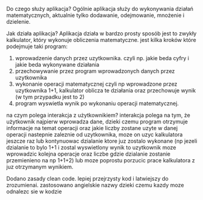 Do czego służy aplikacja?
Ogólnie aplikacja służy do wykonywania działań matematycznych, aktualnie tylko dodawanie, odejmowanie, mnożenie i dzielenie.

Jak działa aplikacja?
Aplikacja działa w bardzo prosty sposób jest to zwykły kalkulator, który wykonuje obliczenia matematyczne.
jest kilka kroków które podejmuje taki program:
1. wprowadzenie danych przez uzytkownika. czyli np. jakie beda cyfry i jakie beda wykonywane działania
2. przechowywanie przez program wprowadzonych danych przez uzytkownika
3. wykonanie operacji matematycznej czyli np wprowadzone przez uzytkownika 1+1, kalkulator oblicza te działania oraz przechowuje wynik (w tym przypadku jest to 2)
4. program wyswietla wynik po wykonaniu operacji matematycznej.

na czym polega interakcja z użytkownikiem?
interakcja polega na tym, że użytkownik najpierw wprowadza dane, dzieki czemu program otrzymuje informacje na temat operacji oraz jakie liczby zostane uzyte w danej operacji
nastepnie zaleznie od uzytkownika, moze on uzyc kalkulatora jeszcze raz lub kontynuowac dzialanie ktore juz zostalo wykonane (np jezeli dzialanie to bylo 1+1 i zostal wyswietlony 
wynik to uzytkownik moze wprowadzic kolejna operacje oraz liczbe gdzie dzialanie zostanie przemienieno na np 1+1+2) lub moze poprostu porzucic prace kalkulatora z juz otrzymanym wynikiem.


Dodano zasady clean code. lepiej przejrzysty kod i latwiejszy do zrozumienai. zastosowano angielskie nazwy dzieki czemu kazdy moze odnalezc sie w kodzie
